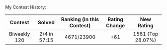 My Contest History:

| Contest | Solved | Ranking (in this Contest) | Rating Change | New Rating |
|:---:|:---:|:---:|:---:|:---:|
| Biweekly 120 | 2/4 in 57:15 | 4671/23900 | +61 | 1561 (Top 28.07%) |
